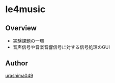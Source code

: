 # le4music

## Overview
* 実験課題の一環
* 音声信号や音楽音響信号に対する信号処理のGUI

## Author
[urashima049](https://github.com/urashima0429)
